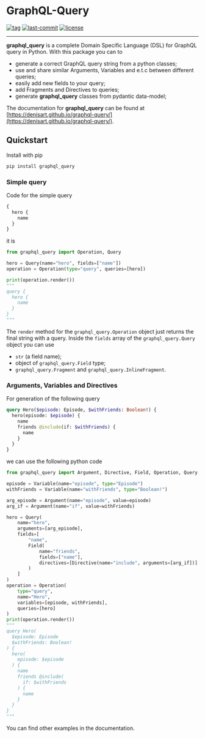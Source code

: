 # GraphQL-Query

[![tag](https://img.shields.io/github/v/tag/denisart/graphql-query)](https://github.com/denisart/graphql-query)
[![last-commit](https://img.shields.io/github/last-commit/denisart/graphql-query/master)](https://github.com/denisart/graphql-query/commits/master)
[![license](https://img.shields.io/github/license/denisart/graphql-query)](https://github.com/denisart/graphql-query/blob/master/LICENSE)

---

**graphql_query** is a complete Domain Specific Language (DSL) for GraphQL query in Python. With this package
you can to

- generate a correct GraphQL query string from a python classes;
- use and share similar Arguments, Variables and e.t.c between different queries;
- easily add new fields to your query;
- add Fragments and Directives to queries;
- generate **graphql_query** classes from pydantic data-model;

The documentation for **graphql_query** can be found at [https://denisart.github.io/graphql-query/](https://denisart.github.io/graphql-query/).

## Quickstart

Install with pip

```bash
pip install graphql_query
```

### Simple query

Code for the simple query

```graphql
{
  hero {
    name
  }
}
```

it is

```python
from graphql_query import Operation, Query

hero = Query(name="hero", fields=["name"])
operation = Operation(type="query", queries=[hero])

print(operation.render())
"""
query {
  hero {
    name
  }
}
"""
```

The `render` method for the `graphql_query.Operation` object
just returns the final string with a query. Inside the `fields` array of the `graphql_query.Query` object
you can use

- `str` (a field name);
- object of `graphql_query.Field` type;
- `graphql_query.Fragment` and `graphql_query.InlineFragment`.

### Arguments, Variables and Directives

For generation of the following query

```graphql
query Hero($episode: Episode, $withFriends: Boolean!) {
  hero(episode: $episode) {
    name
    friends @include(if: $withFriends) {
      name
    }
  }
}
```

we can use the following python code

```python
from graphql_query import Argument, Directive, Field, Operation, Query, Variable

episode = Variable(name="episode", type="Episode")
withFriends = Variable(name="withFriends", type="Boolean!")

arg_episode = Argument(name="episode", value=episode)
arg_if = Argument(name="if", value=withFriends)

hero = Query(
    name="hero",
    arguments=[arg_episode],
    fields=[
        "name",
        Field(
            name="friends",
            fields=["name"],
            directives=[Directive(name="include", arguments=[arg_if])]
        )
    ]
)
operation = Operation(
    type="query",
    name="Hero",
    variables=[episode, withFriends],
    queries=[hero]
)
print(operation.render())
"""
query Hero(
  $episode: Episode
  $withFriends: Boolean!
) {
  hero(
    episode: $episode
  ) {
    name
    friends @include(
      if: $withFriends
    ) {
      name
    }
  }
}
"""
```

You can find other examples in the documentation.
